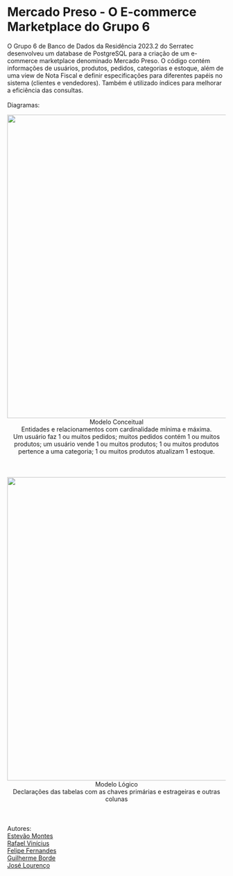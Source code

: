 # Mercado Preso - O E-commerce Marketplace do Grupo 6
O Grupo 6 de Banco de Dados da Residência 2023.2 do Serratec desenvolveu um database de PostgreSQL para a criação de um e-commerce marketplace denominado Mercado Preso. O código contém informações de usuários, produtos, pedidos, categorias e estoque, além de uma view de Nota Fiscal e definir especificações para diferentes papéis no sistema (clientes e vendedores). Também é utilizado índices para melhorar a eficiência das consultas.
<br/>
<br/>
Diagramas:
<div align="center">
<img src="https://github.com/bordeguilherme/TrabalhoFinalBanco/assets/141193384/51003a57-e072-402c-9cb7-e24e4806a813" width="700px" />
</div>
<div align="center">
Modelo Conceitual
</div>
<div align="center">
Entidades e relacionamentos com cardinalidade mínima e máxima. 
</div>
<div align="center">
Um usuário faz 1 ou muitos pedidos; muitos pedidos contém 1 ou muitos produtos; um usuário vende 1 ou muitos produtos; 1 ou muitos produtos pertence a uma categoria; 1 ou muitos produtos atualizam 1 estoque.
</div>
<br/>
<br/>
<br/>
<div align="center">
<img src="https://github.com/bordeguilherme/TrabalhoFinalBanco/assets/141193384/9da55058-d6be-430a-b5ed-096ae3a77301" width="700px" />
</div>
<div align="center">
Modelo Lógico
</div>
<div align="center">
Declarações das tabelas com as chaves primárias e estrageiras e outras colunas 
</div>
<br/>
<br/>
<br/>
Autores:<br/>
<a href="https://github.com/Estevao1323" target="_blank">Estevão Montes</a><br>
<a href="https://github.com/RafaelVPL" target="_blank">Rafael Vinícius</a><br>
<a href="https://github.com/felipedfe" target="_blank">Felipe Fernandes</a><br>
<a href="https://github.com/bordeguilherme" target="_blank">Guilherme Borde</a><br>
<a href="https://github.com/joselourencocm" target="_blank">José Lourenço</a><br>

